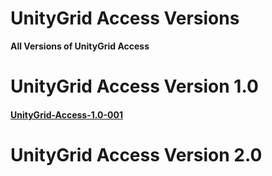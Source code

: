 # UnityGrid Access Versions


**All Versions of UnityGrid Access**

#
# UnityGrid Access Version 1.0

#### [UnityGrid-Access-1.0-001](https://github.com/AlphaMC0/Virtual-Vanguard-Studios/blob/main/RELEASE%20UnityGrid%20Access.md)

#
# UnityGrid Access Version 2.0
